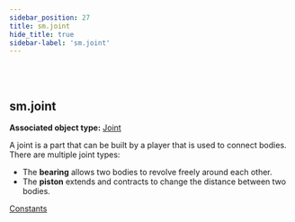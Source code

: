 ```yaml
---
sidebar_position: 27
title: sm.joint
hide_title: true
sidebar-label: 'sm.joint'
---
```


<br></br>

## sm.joint

**Associated object type:** [Joint](/lua/Game-Script-Environment/Userdata/Joint)

A joint is a part that can be built by a player that is used to connect bodies. There are multiple joint types:

- The <strong>bearing</strong> allows two bodies to revolve freely around each other.
- The <strong>piston</strong> extends and contracts to change the distance between two bodies.

[Constants](/lua/Game-Script-Environment/Constants#smjointtypes)


